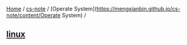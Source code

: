 [Home](https://mengxianbin.github.io) /
[cs-note](https://mengxianbin.github.io/cs-note) /
[Operate System](https://mengxianbin.github.io/cs-note/content/Operate System) /

## [linux](https://mengxianbin.github.io/cs-note/content/Operate%20System/linux)
